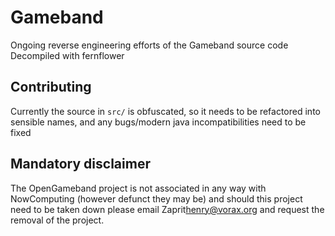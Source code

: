 # Gameband
Ongoing reverse engineering efforts of the Gameband source code 
Decompiled with fernflower

## Contributing
Currently the source in `src/` is obfuscated, so it needs to be refactored into sensible names, and any bugs/modern java incompatibilities need to be fixed

## Mandatory disclaimer
The OpenGameband project is not associated in any way with NowComputing (however defunct they may be) and should this
project need to be taken down please email Zaprit<henry@vorax.org> and request the removal of the project.